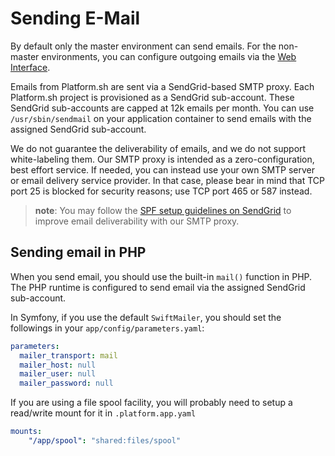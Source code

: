 # Sending E-Mail

By default only the master environment can send emails.
For the non-master environments, you can configure outgoing emails via the
[Web Interface](../overview/web-ui/configure-environment.html#settings).

Emails from Platform.sh are sent via a SendGrid-based SMTP proxy.
Each Platform.sh project is provisioned as a SendGrid sub-account.
These SendGrid sub-accounts are capped at 12k emails per month.
You can use `/usr/sbin/sendmail` on your application container to send emails
with the assigned SendGrid sub-account.

We do not guarantee the deliverability of emails, and we do not support white-labeling them.  Our SMTP proxy is intended as a zero-configuration, best effort service.  If needed, you can instead use your own SMTP server or email delivery service provider. In that case, please bear in mind that TCP port 25 is blocked for security reasons; use TCP port 465 or 587 instead.

> **note**:
> You may follow the
> [SPF setup guidelines on SendGrid](https://sendgrid.com/docs/Glossary/spf.html)
> to improve email deliverability with our SMTP proxy.

## Sending email in PHP

When you send email, you should use the built-in `mail()` function in PHP.
The PHP runtime is configured to send email via the assigned SendGrid sub-account.

In Symfony, if you use the default `SwiftMailer`,
you should set the followings in your `app/config/parameters.yaml`:

```yaml
parameters:
  mailer_transport: mail
  mailer_host: null
  mailer_user: null
  mailer_password: null
```

If you are using a file spool facility, you will probably need
to setup a read/write mount for it in `.platform.app.yaml`

```yaml
mounts:
    "/app/spool": "shared:files/spool"
```
